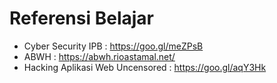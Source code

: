 # Referensi Belajar
- Cyber Security IPB : https://goo.gl/meZPsB
- ABWH : https://abwh.rioastamal.net/
- Hacking Aplikasi Web Uncensored : https://goo.gl/aqY3Hk
